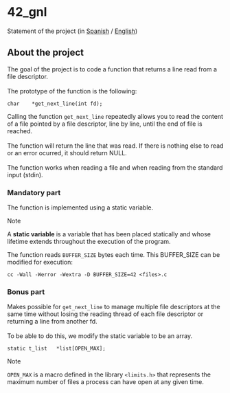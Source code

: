 # 42_gnl

Statement of the project (in [Spanish](es.subject.pdf) / [English](en.subject.pdf))

## About the project

The goal of the project is to code a function that returns a line read from a file descriptor.
<br>
<br>
The prototype of the function is the following:

~~~~~
char	*get_next_line(int fd);
~~~~~

Calling the function `get_next_line` repeatedly allows you to read the content of a file pointed by a file descriptor, line by line, until the end of file is reached.
<br>
<br>
The function will return the line that was read. If there is nothing else to read or an error ocurred, it should return NULL.
<br>
<br>
The function works when reading a file and when reading from the standard input (stdin).

### Mandatory part
The function is implemented using a static variable.
>[!NOTE]
> A **static variable** is  a variable that has been placed statically and whose lifetime extends throughout the execution of the program.

The function reads `BUFFER_SIZE` bytes each time. This BUFFER_SIZE can be modified for execution:

~~~~~
cc -Wall -Werror -Wextra -D BUFFER_SIZE=42 <files>.c
~~~~~

### Bonus part
Makes possible for `get_next_line` to manage multiple file descriptors at the same time without losing the reading thread of each file descriptor or returning a line from another fd.
<br>
<br>
To be able to do this, we modify the static variable to be an array.

~~~~
static t_list	*list[OPEN_MAX];
~~~~

>[!NOTE]
> `OPEN_MAX` is a macro defined in the library `<limits.h>`  that represents the maximum number of files a process can have open at any given time.
